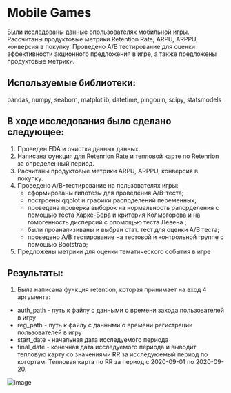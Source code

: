 # Mobile Games
Были исследованы данные опользователях мобильной игры. Рассчитаны продуктовые метрики Retention Rate, ARPU, ARPPU, конверсия в покупку. Проведено A/B тестирование для оценки эффективности акционного предложения в игре, а также предложены продуктовые метрики.

## Используемые библиотеки:
pandas, numpy, seaborn, matplotlib, datetime, pingouin, scipy, statsmodels

## В ходе исследования было сделано следующее:
1. Проведен EDA и очистка данных данных.
2. Написана функция для Retenrion Rate и тепловой карте по Retenrion за определенный период.
3. Расчитаны продуктовые метрики ARPU, ARPPU, конверсия в покупку.
4. Проведено A/B-тестирование на пользователях игры:
   - сформированы гипотезы для проведения A/B-теста;
   - построены qqplot и графики распрделений переменных;
   - проведена проверка выборок на нормальность рапсрделения с помощью теста Харке-Бера и критерия Колмогорова и на гомогенность дисперсий с рпомощью теста Левена ;
   - были проанализиваны и выбран стат. тест для оценки A/B теста;
   - проведено A/B тестирование на тестовой и контрольной группе с помощью Bootstrap;
5. Предложены метрики для оценки тематического события в игре

## Результаты:

1. Была написана функция retention, которая принимает на вход 4 аргумента:
 - auth_path - путь к файлу с данными о времени захода пользователей в игру
 - reg_path - путь к файлу с данными о времени регистрации пользователей в игру
 - start_date - начальная дата исследуемого периода
 - final_date - конечная дата исследуемого периода
и выводит тепловую карту со значениями RR за исследуюемый период по когортам. Тепловая карта по RR за период с 2020-09-01 по 2020-09-20.

![image](https://github.com/azizabobojonova/mobile_games/assets/157654767/10a24df6-df2c-42a3-a851-7d230490d74e)



